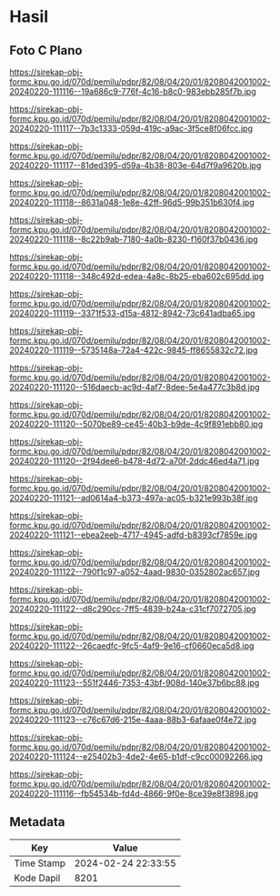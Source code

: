 # Hasil

## Foto C Plano

https://sirekap-obj-formc.kpu.go.id/070d/pemilu/pdpr/82/08/04/20/01/8208042001002-20240220-111116--19a686c9-776f-4c16-b8c0-983ebb285f7b.jpg

https://sirekap-obj-formc.kpu.go.id/070d/pemilu/pdpr/82/08/04/20/01/8208042001002-20240220-111117--7b3c1333-059d-419c-a9ac-3f5ce8f06fcc.jpg

https://sirekap-obj-formc.kpu.go.id/070d/pemilu/pdpr/82/08/04/20/01/8208042001002-20240220-111117--81ded395-d59a-4b38-803e-64d7f9a9620b.jpg

https://sirekap-obj-formc.kpu.go.id/070d/pemilu/pdpr/82/08/04/20/01/8208042001002-20240220-111118--8631a048-1e8e-42ff-96d5-99b351b630f4.jpg

https://sirekap-obj-formc.kpu.go.id/070d/pemilu/pdpr/82/08/04/20/01/8208042001002-20240220-111118--8c22b9ab-7180-4a0b-8230-f160f37b0436.jpg

https://sirekap-obj-formc.kpu.go.id/070d/pemilu/pdpr/82/08/04/20/01/8208042001002-20240220-111118--348c492d-edea-4a8c-8b25-eba602c695dd.jpg

https://sirekap-obj-formc.kpu.go.id/070d/pemilu/pdpr/82/08/04/20/01/8208042001002-20240220-111119--3371f533-d15a-4812-8942-73c641adba65.jpg

https://sirekap-obj-formc.kpu.go.id/070d/pemilu/pdpr/82/08/04/20/01/8208042001002-20240220-111119--5735148a-72a4-422c-9845-ff8655832c72.jpg

https://sirekap-obj-formc.kpu.go.id/070d/pemilu/pdpr/82/08/04/20/01/8208042001002-20240220-111120--516daecb-ac9d-4af7-8dee-5e4a477c3b8d.jpg

https://sirekap-obj-formc.kpu.go.id/070d/pemilu/pdpr/82/08/04/20/01/8208042001002-20240220-111120--5070be89-ce45-40b3-b9de-4c9f891ebb80.jpg

https://sirekap-obj-formc.kpu.go.id/070d/pemilu/pdpr/82/08/04/20/01/8208042001002-20240220-111120--2f94dee6-b478-4d72-a70f-2ddc46ed4a71.jpg

https://sirekap-obj-formc.kpu.go.id/070d/pemilu/pdpr/82/08/04/20/01/8208042001002-20240220-111121--ad0614a4-b373-497a-ac05-b321e993b38f.jpg

https://sirekap-obj-formc.kpu.go.id/070d/pemilu/pdpr/82/08/04/20/01/8208042001002-20240220-111121--ebea2eeb-4717-4945-adfd-b8393cf7859e.jpg

https://sirekap-obj-formc.kpu.go.id/070d/pemilu/pdpr/82/08/04/20/01/8208042001002-20240220-111122--790f1c97-a052-4aad-9830-0352802ac657.jpg

https://sirekap-obj-formc.kpu.go.id/070d/pemilu/pdpr/82/08/04/20/01/8208042001002-20240220-111122--d8c290cc-7ff5-4839-b24a-c31cf7072705.jpg

https://sirekap-obj-formc.kpu.go.id/070d/pemilu/pdpr/82/08/04/20/01/8208042001002-20240220-111122--26caedfc-9fc5-4af9-9e16-cf0660eca5d8.jpg

https://sirekap-obj-formc.kpu.go.id/070d/pemilu/pdpr/82/08/04/20/01/8208042001002-20240220-111123--551f2446-7353-43bf-908d-140e37b6bc88.jpg

https://sirekap-obj-formc.kpu.go.id/070d/pemilu/pdpr/82/08/04/20/01/8208042001002-20240220-111123--c76c67d6-215e-4aaa-88b3-6afaae0f4e72.jpg

https://sirekap-obj-formc.kpu.go.id/070d/pemilu/pdpr/82/08/04/20/01/8208042001002-20240220-111124--e25402b3-4de2-4e65-b1df-c9cc00092266.jpg

https://sirekap-obj-formc.kpu.go.id/070d/pemilu/pdpr/82/08/04/20/01/8208042001002-20240220-111116--fb54534b-fd4d-4866-9f0e-8ce39e8f3898.jpg


## Metadata

| Key        | Value               |
| ---------- | ------------------- |
| Time Stamp | 2024-02-24 22:33:55 |
| Kode Dapil | 8201                |




